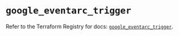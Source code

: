 # `google_eventarc_trigger`

Refer to the Terraform Registry for docs: [`google_eventarc_trigger`](https://registry.terraform.io/providers/hashicorp/google-beta/6.25.0/docs/resources/google_eventarc_trigger).
